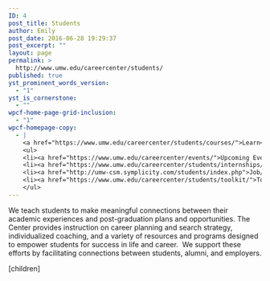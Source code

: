 ```yaml
---
ID: 4
post_title: Students
author: Emily
post_date: 2016-06-28 19:29:37
post_excerpt: ""
layout: page
permalink: >
  http://www.umw.edu/careercenter/students/
published: true
yst_prominent_words_version:
  - "1"
yst_is_cornerstone:
  - ""
wpcf-home-page-grid-inclusion:
  - "1"
wpcf-homepage-copy:
  - |
    <a href="https://www.umw.edu/careercenter/students/courses/">Learn</a> to make meaningful connections between your academic experiences and post-graduation plans and opportunties.
    <ul>
    <li><a href="https://www.umw.edu/careercenter/events/">Upcoming Events</a></li>
    <li><a href="https://www.umw.edu/careercenter/students/internships/">Internships</a> - getting started</li>
    <li><a href="http://umw-csm.symplicity.com/students/index.php">Job/Internship Database</a> (Employ-An-Eagle)</li>
    <li><a href="https://www.umw.edu/careercenter/students/toolkit/">Toolkit</a></li>
    </ul>
---
```

We teach students to make meaningful connections between their academic experiences and post-graduation plans and opportunities. The Center provides instruction on career planning and search strategy, individualized coaching, and a variety of resources and programs designed to empower students for success in life and career.  We support these efforts by facilitating connections between students, alumni, and employers.

[children]